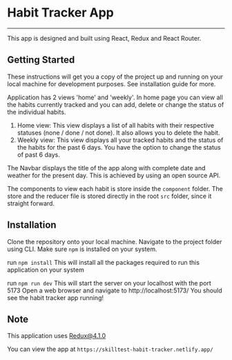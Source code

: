 # Habit Tracker App

------------------------------------------------------------------------------

This app is designed and built using React, Redux and React Router.
## Getting Started
These instructions will get you a copy of the project up and running on your local machine for development purposes. See installation guide for more.

Application has 2 views 'home' and 'weekly'.
In home page you can view all the habits currently tracked and you can add, delete or change the status of the individual habits.
1) Home view: This view displays a list of all habits with their respective statuses (none / done / not done). It also allows you to delete the habit. 
2) Weekly view: This view displays all your tracked habits and the status of the habits for the past 6 days. You have the option to change the status of past 6 days.

The Navbar displays the title of the app along with complete date and weather for the present day.
This is achieved by using an open source API.

The components to view each habit is store inside the `component` folder.
The store and the reducer file is stored directly in the root `src` folder, since it straight forward.

## Installation

Clone the repository onto your local machine.
Navigate to the project folder using CLI.
Make sure `npm` is installed on your system.

run `npm install`
This will install all the packages required to run this application on your system 
 
run `npm run dev`
This will start the server on your localhost with the port 5173
Open a web browser and navigate to http://localhost:5173/
You should see the habit tracker app running!

## Note
This application uses Redux@4.1.0

You can view the app at `https://skilltest-habit-tracker.netlify.app/`


